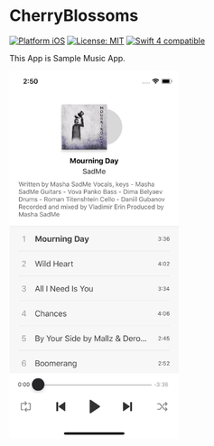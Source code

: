 # CherryBlossoms

[![Platform iOS](https://img.shields.io/badge/platform-iOS-blue.svg?style=flat)]()
[![License: MIT](http://img.shields.io/badge/license-MIT-blue.svg?style=flat)](https://raw.githubusercontent.com/JosephNK/SwiftyIamport/master/LICENSE)
[![Swift 4 compatible](https://img.shields.io/badge/swift4.2-compatible-4BC51D.svg?style=flat)](https://developer.apple.com/swift)

This App is Sample Music App.

<img src="https://github.com/JosephNK/CherryBlossoms/blob/master/Screenshot/Simulator%20Screen%20Shot%20-%20iPhone%20X%20-%202019-02-06%20at%2002.50.17.png" width="300" alt="Screenshot">

